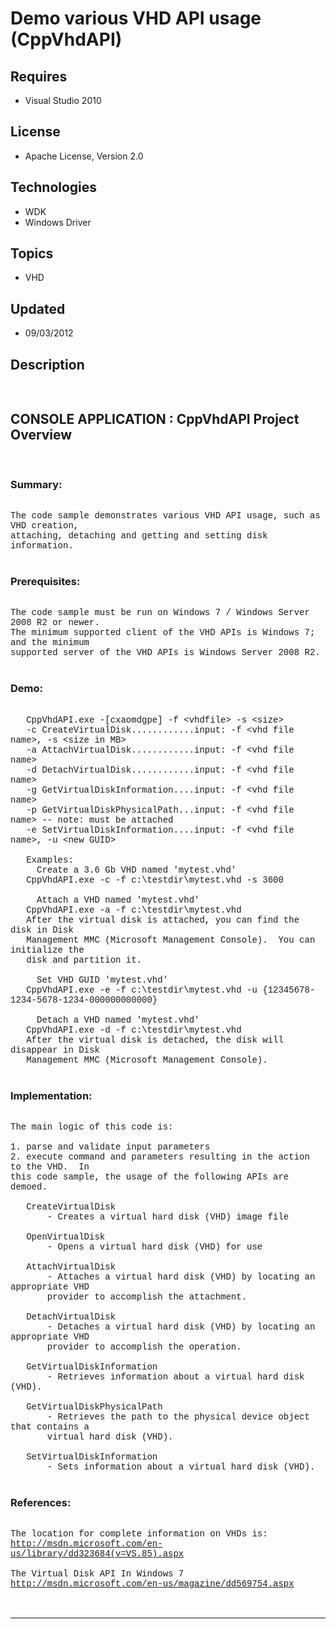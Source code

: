 # Demo various VHD API usage (CppVhdAPI)
## Requires
- Visual Studio 2010
## License
- Apache License, Version 2.0
## Technologies
- WDK
- Windows Driver
## Topics
- VHD
## Updated
- 09/03/2012
## Description

<p style="font-family:Courier New">&nbsp;</p>
<h2>CONSOLE APPLICATION : CppVhdAPI Project Overview</h2>
<p style="font-family:Courier New">&nbsp;</p>
<h3>Summary:</h3>
<p style="font-family:Courier New"><br>
The code sample demonstrates various VHD API usage, such as VHD creation, <br>
attaching, detaching and getting and setting disk information.<br>
<br>
</p>
<h3>Prerequisites:</h3>
<p style="font-family:Courier New"><br>
The code sample must be run on Windows 7 / Windows Server 2008 R2 or newer. &nbsp;<br>
The minimum supported client of the VHD APIs is Windows 7; and the minimum <br>
supported server of the VHD APIs is Windows Server 2008 R2.<br>
<br>
</p>
<h3>Demo:</h3>
<p style="font-family:Courier New"><br>
&nbsp; &nbsp;CppVhdAPI.exe -[cxaomdgpe] -f &lt;vhdfile&gt; -s &lt;size&gt;<br>
&nbsp; &nbsp;-c CreateVirtualDisk............input: -f &lt;vhd file name&gt;, -s &lt;size in MB&gt;<br>
&nbsp; &nbsp;-a AttachVirtualDisk............input: -f &lt;vhd file name&gt;<br>
&nbsp; &nbsp;-d DetachVirtualDisk............input: -f &lt;vhd file name&gt;<br>
&nbsp; &nbsp;-g GetVirtualDiskInformation....input: -f &lt;vhd file name&gt;<br>
&nbsp; &nbsp;-p GetVirtualDiskPhysicalPath...input: -f &lt;vhd file name&gt; -- note: must be attached<br>
&nbsp; &nbsp;-e SetVirtualDiskInformation....input: -f &lt;vhd file name&gt;, -u &lt;new GUID&gt;<br>
<br>
&nbsp; &nbsp;Examples:<br>
&nbsp; &nbsp; &nbsp;Create a 3.6 Gb VHD named 'mytest.vhd'<br>
&nbsp; &nbsp;CppVhdAPI.exe -c -f c:\testdir\mytest.vhd -s 3600<br>
<br>
&nbsp; &nbsp; &nbsp;Attach a VHD named 'mytest.vhd'<br>
&nbsp; &nbsp;CppVhdAPI.exe -a -f c:\testdir\mytest.vhd<br>
&nbsp; &nbsp;After the virtual disk is attached, you can find the disk in Disk <br>
&nbsp; &nbsp;Management MMC (Microsoft Management Console). &nbsp;You can initialize the
<br>
&nbsp; &nbsp;disk and partition it.<br>
<br>
&nbsp; &nbsp; &nbsp;Set VHD GUID 'mytest.vhd'<br>
&nbsp; &nbsp;CppVhdAPI.exe -e -f c:\testdir\mytest.vhd -u {12345678-1234-5678-1234-000000000000}<br>
<br>
&nbsp; &nbsp; &nbsp;Detach a VHD named 'mytest.vhd'<br>
&nbsp; &nbsp;CppVhdAPI.exe -d -f c:\testdir\mytest.vhd<br>
&nbsp; &nbsp;After the virtual disk is detached, the disk will disappear in Disk <br>
&nbsp; &nbsp;Management MMC (Microsoft Management Console).<br>
<br>
</p>
<h3>Implementation:</h3>
<p style="font-family:Courier New"><br>
The main logic of this code is:<br>
<br>
1. parse and validate input parameters<br>
2. execute command and parameters resulting in the action to the VHD. &nbsp;In <br>
this code sample, the usage of the following APIs are demoed.<br>
<br>
&nbsp; &nbsp;CreateVirtualDisk<br>
&nbsp; &nbsp; &nbsp; &nbsp;- Creates a virtual hard disk (VHD) image file<br>
<br>
&nbsp; &nbsp;OpenVirtualDisk<br>
&nbsp; &nbsp; &nbsp; &nbsp;- Opens a virtual hard disk (VHD) for use<br>
<br>
&nbsp; &nbsp;AttachVirtualDisk<br>
&nbsp; &nbsp; &nbsp; &nbsp;- Attaches a virtual hard disk (VHD) by locating an appropriate VHD
<br>
&nbsp; &nbsp; &nbsp; &nbsp;provider to accomplish the attachment.<br>
<br>
&nbsp; &nbsp;DetachVirtualDisk<br>
&nbsp; &nbsp; &nbsp; &nbsp;- Detaches a virtual hard disk (VHD) by locating an appropriate VHD
<br>
&nbsp; &nbsp; &nbsp; &nbsp;provider to accomplish the operation.<br>
<br>
&nbsp; &nbsp;GetVirtualDiskInformation <br>
&nbsp; &nbsp; &nbsp; &nbsp;- Retrieves information about a virtual hard disk (VHD).<br>
<br>
&nbsp; &nbsp;GetVirtualDiskPhysicalPath<br>
&nbsp; &nbsp; &nbsp; &nbsp;- Retrieves the path to the physical device object that contains a
<br>
&nbsp; &nbsp; &nbsp; &nbsp;virtual hard disk (VHD).<br>
<br>
&nbsp; &nbsp;SetVirtualDiskInformation<br>
&nbsp; &nbsp; &nbsp; &nbsp;- Sets information about a virtual hard disk (VHD).<br>
<br>
</p>
<h3>References:</h3>
<p style="font-family:Courier New"><br>
The location for complete information on VHDs is:<br>
<a href="http://msdn.microsoft.com/en-us/library/dd323684(v=VS.85).aspx" target="_blank">http://msdn.microsoft.com/en-us/library/dd323684(v=VS.85).aspx</a><br>
<br>
The Virtual Disk API In Windows 7<br>
<a href="http://msdn.microsoft.com/en-us/magazine/dd569754.aspx" target="_blank">http://msdn.microsoft.com/en-us/magazine/dd569754.aspx</a><br>
<br>
<br>
</p>
<hr>
<div><a href="http://go.microsoft.com/?linkid=9759640" style="margin-top:3px"><img src="-onecodelogo" alt="">
</a></div>
